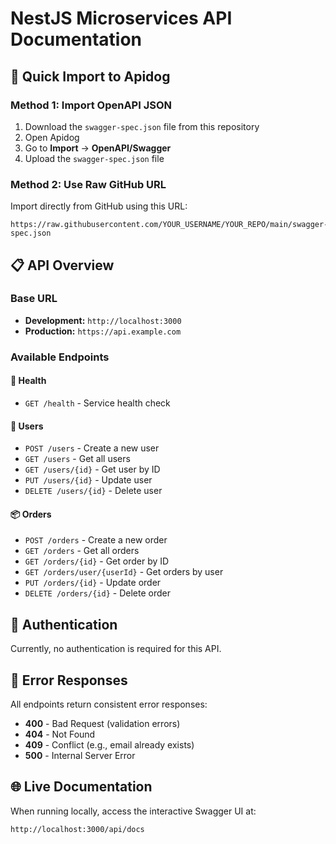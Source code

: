 # NestJS Microservices API Documentation

## 🚀 Quick Import to Apidog

### Method 1: Import OpenAPI JSON
1. Download the `swagger-spec.json` file from this repository
2. Open Apidog
3. Go to **Import** → **OpenAPI/Swagger**
4. Upload the `swagger-spec.json` file

### Method 2: Use Raw GitHub URL
Import directly from GitHub using this URL:
```
https://raw.githubusercontent.com/YOUR_USERNAME/YOUR_REPO/main/swagger-spec.json
```

## 📋 API Overview

### Base URL
- **Development:** `http://localhost:3000`
- **Production:** `https://api.example.com`

### Available Endpoints

#### 🏥 Health
- `GET /health` - Service health check

#### 👥 Users
- `POST /users` - Create a new user
- `GET /users` - Get all users
- `GET /users/{id}` - Get user by ID
- `PUT /users/{id}` - Update user
- `DELETE /users/{id}` - Delete user

#### 📦 Orders
- `POST /orders` - Create a new order
- `GET /orders` - Get all orders
- `GET /orders/{id}` - Get order by ID
- `GET /orders/user/{userId}` - Get orders by user
- `PUT /orders/{id}` - Update order
- `DELETE /orders/{id}` - Delete order

## 🔧 Authentication
Currently, no authentication is required for this API.

## 📝 Error Responses
All endpoints return consistent error responses:
- **400** - Bad Request (validation errors)
- **404** - Not Found
- **409** - Conflict (e.g., email already exists)
- **500** - Internal Server Error

## 🌐 Live Documentation
When running locally, access the interactive Swagger UI at:
```
http://localhost:3000/api/docs
```